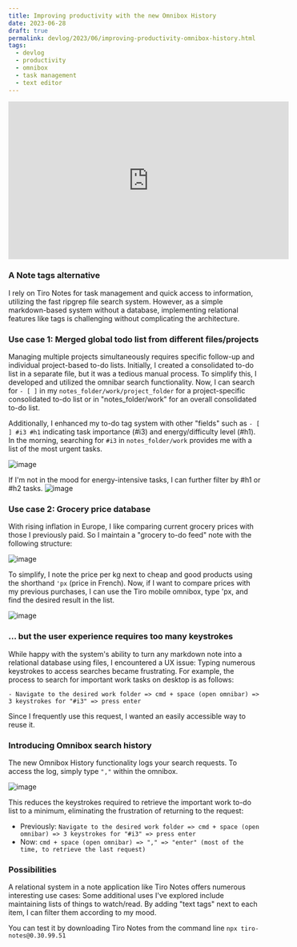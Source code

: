 ```yaml
---
title: Improving productivity with the new Omnibox History
date: 2023-06-28
draft: true
permalink: devlog/2023/06/improving-productivity-omnibox-history.html
tags:
  - devlog
  - productivity
  - omnibox
  - task management
  - text editor
---
```


<iframe width="560" height="315" src="https://www.youtube.com/embed/wgpV1wfqrnA" title="YouTube video player" frameborder="0" allow="accelerometer; autoplay; clipboard-write; encrypted-media; gyroscope; picture-in-picture; web-share" allowfullscreen></iframe>

### A Note tags alternative
I rely on Tiro Notes for task management and quick access to information, utilizing the fast ripgrep file search system. However, as a simple markdown-based system without a database, implementing relational features like tags is challenging without complicating the architecture.

### Use case 1: Merged global todo list from different files/projects
Managing multiple projects simultaneously requires specific follow-up and individual project-based to-do lists.
Initially, I created a consolidated to-do list in a separate file, but it was a tedious manual process. To simplify this, I developed and utilized the omnibar search functionality. Now, I can search for ```- [ ]``` in my ```notes_folder/work/project_folder``` for a project-specific consolidated to-do list or in "notes_folder/work" for an overall consolidated to-do list.

Additionally, I enhanced my to-do tag system with other "fields" such as ```- [ ] #i3 #h1``` indicating task importance (#i3) and energy/difficulty level (#h1). In the morning, searching for ```#i3``` in ```notes_folder/work``` provides me with a list of the most urgent tasks.

![image](https://github.com/dotgreg/tiro-notes/assets/2981891/43fef211-8dc5-492a-9509-2010fc54a54d)

If I'm not in the mood for energy-intensive tasks, I can further filter by #h1 or #h2 tasks.
![image](https://github.com/dotgreg/tiro-notes/assets/2981891/e5ab13a0-788c-433f-baf4-bdde9a1a3dbc)


### Use case 2: Grocery price database
With rising inflation in Europe, I like comparing current grocery prices with those I previously paid. So I maintain a "grocery to-do feed" note with the following structure:

![image](https://github.com/dotgreg/tiro-notes/assets/2981891/d64340b8-47a0-40d8-9d18-682181d59918)


To simplify, I note the price per kg next to cheap and good products using the shorthand ```'px``` (price in French). Now, if I want to compare prices with my previous purchases, I can use the Tiro mobile omnibox, type 'px, and find the desired result in the list.

![image](https://github.com/dotgreg/tiro-notes/assets/2981891/8d328d1f-10f1-4026-b513-ede33fe829b9)


### ... but the user experience requires too many keystrokes
While happy with the system's ability to turn any markdown note into a relational database using files, I encountered a UX issue: Typing numerous keystrokes to access searches became frustrating. For example, the process to search for important work tasks on desktop is as follows:

  ```- Navigate to the desired work folder => cmd + space (open omnibar) => 3 keystrokes for "#i3" => press enter```

Since I frequently use this request, I wanted an easily accessible way to reuse it.

### Introducing Omnibox search history 
The new Omnibox History functionality logs your search requests. To access the log, simply type ```","``` within the omnibox.

![image](https://github.com/dotgreg/tiro-notes/assets/2981891/287ed15f-610f-4d9f-bdae-79cba61cab96)

This reduces the keystrokes required to retrieve the important work to-do list to a minimum, eliminating the frustration of returning to the request:

  - Previously: ```Navigate to the desired work folder => cmd + space (open omnibar) => 3 keystrokes for "#i3" => press enter```
  - Now: ```cmd + space (open omnibar) => "," => "enter" (most of the time, to retrieve the last request)```



### Possibilities
A relational system in a note application like Tiro Notes offers numerous interesting use cases: Some additional uses I've explored include maintaining lists of things to watch/read. By adding "text tags" next to each item, I can filter them according to my mood.

You can test it by downloading Tiro Notes from the command line ```npx tiro-notes@0.30.99.51```

